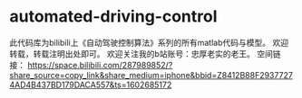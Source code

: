 # automated-driving-control
此代码库为bilibili上《自动驾驶控制算法》系列的所有matlab代码与模型。
欢迎转载，转载注明出处即可。
欢迎关注我的b站账号：忠厚老实的老王。
空间链接：
https://space.bilibili.com/287989852/?share_source=copy_link&share_medium=iphone&bbid=Z8412B88F29377274AD4B437BD179DACA557&ts=1602685172
